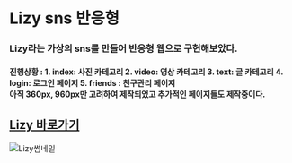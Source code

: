 # Lizy sns 반응형 

### Lizy라는 가상의 sns를 만들어 반응형 웹으로 구현해보았다. 
#### 진행상황 :   1. index: 사진 카테고리 2. video: 영상 카테고리 3. text: 글 카테고리 4. login: 로그인 페이지 5. friends : 친구관리 페이지 <br>아직 360px, 960px만 고려하여 제작되었고 추가적인 페이지들도 제작중이다. 
## [Lizy 바로가기](https://MIN3056.github.io/SNS-Lizy)
![Lizy썸네일](https://MIN3056.github.io/SNS-Lizy/thumbnail.png) 

